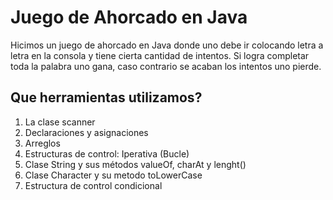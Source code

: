 # Juego de Ahorcado en Java
Hicimos un juego de ahorcado en Java donde uno debe ir colocando letra a letra en la consola y tiene cierta cantidad de intentos. Si logra completar toda la palabra uno gana, caso contrario se acaban los intentos uno pierde.

## Que herramientas utilizamos?
1. La clase scanner
2. Declaraciones y asignaciones
3. Arreglos
4. Estructuras de control: Iperativa (Bucle)
5. Clase String y sus métodos valueOf, charAt y lenght()
6. Clase Character y su metodo toLowerCase
7. Estructura de control condicional

